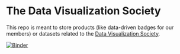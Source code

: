 # The Data Visualization Society
This repo is meant to store products (like data-driven badges for our members) or datasets related to the [Data Visualization Society](https://datavisualizationsociety.com).

[![Binder](https://mybinder.org/badge_logo.svg)](https://mybinder.org/v2/gh/cornhundred/datavizsociety/master?filepath=notebooks%2F2.0_Viz_Heatmaps.ipynb)
